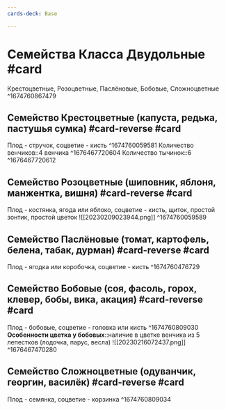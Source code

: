 ```yaml
---
cards-deck: Base

---
```


# Семейства Класса Двудольные #card
Крестоцветные, Розоцветные, Паслёновые, Бобовые, Сложноцветные 
^1674760867479

## Семейство Крестоцветные (капуста, редька, пастушья сумка) #card-reverse #card
Плод - стручок, соцветие - кисть
^1674760059581
Количество венчиков::4 венчика ^1676467720604
Количество тычинок::6 ^1676467720612


## Семейство Розоцветные (шиповник, яблоня, манжентка, вишня) #card-reverse #card 
Плод - костянка, ягода или яблоко, соцветие - кисть, щиток, простой зонтик, простой цветок
![[20230209023944.png]]
^1674760059589

## Семейство Паслёновые (томат, картофель, белена, табак, дурман) #card-reverse #card
Плод - ягодка или коробочка, соцветие - кисть
^1674760476729

## Семейство Бобовые (соя, фасоль, горох, клевер, бобы, вика, акация) #card-reverse #card
Плод - бобовые, соцветие - головка или кисть
^1674760809030
**Особенности цветка у бобовых**::наличие в цветке венчика из 5 лепестков (лодочка, парус, весла) ![[20230216072437.png]] ^1676467470280

## Семейство Сложноцветные (одуванчик, георгин, василёк) #card-reverse #card
Плод - семянка, соцветие - корзинка
^1674760809034
